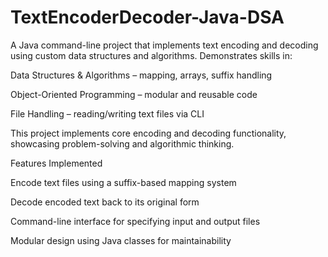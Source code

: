 # TextEncoderDecoder-Java-DSA

A Java command-line project that implements text encoding and decoding using custom data structures and algorithms.
Demonstrates skills in:

Data Structures & Algorithms – mapping, arrays, suffix handling

Object-Oriented Programming – modular and reusable code

File Handling – reading/writing text files via CLI

This project implements core encoding and decoding functionality, showcasing problem-solving and algorithmic thinking.

Features Implemented

Encode text files using a suffix-based mapping system

Decode encoded text back to its original form

Command-line interface for specifying input and output files

Modular design using Java classes for maintainability
